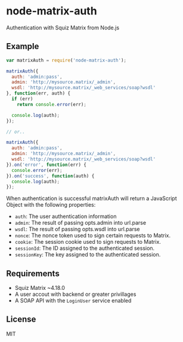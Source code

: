 node-matrix-auth
================

Authentication with Squiz Matrix from Node.js

Example
-------

```js
var matrixAuth = require('node-matrix-auth');

matrixAuth({
  auth: 'admin:pass',
  admin: 'http://mysource.matrix/_admin',
  wsdl: 'http://mysource.matrix/_web_services/soap?wsdl'
}, function(err, auth) {
  if (err)
    return console.error(err);

  console.log(auth);
});

// or..

matrixAuth({
  auth: 'admin:pass',
  admin: 'http://mysource.matrix/_admin',
  wsdl: 'http://mysource.matrix/_web_services/soap?wsdl'
}).on('error', function(err) {
  console.error(err);
}).on('success', function(auth) {
  console.log(auth);
});
```

When authentication is successful matrixAuth will return a JavaScript Object with the following properties:

* `auth`: The user authentication information
* `admin`: The result of passing opts.admin into url.parse
* `wsdl`: The result of passing opts.wsdl into url.parse
* `nonce`: The nonce token used to sign certain requests to Matrix.
* `cookie`: The session cookie used to sign requests to Matrix.
* `sessionId`: The ID assigned to the authenticated session.
* `sessionKey`:  The key assigned to the authenticated session.

Requirements
------------

* Squiz Matrix ~4.18.0
* A user accout with backend or greater privillages
* A SOAP API with the `LoginUser` service enabled

License
-------

MIT
